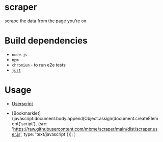 # scraper
scrape the data from the page you're on

# Build dependencies
* `node.js`
* `npm`
* `chromium` - to run e2e tests
* [`just`](https://github.com/casey/just)

# Usage
* [Userscript](https://raw.githubusercontent.com/mbme/scraper/main/dist/scraper.user.js)

* [Bookmarklet](javascript:document.body.append(Object.assign(document.createElement('script'), {src: 'https://raw.githubusercontent.com/mbme/scraper/main/dist/scraper.user.js', type: 'text/javascript'}));
)
